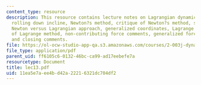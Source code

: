 ```yaml
---
content_type: resource
description: This resource contains lecture notes on Lagrangian dynamics, a wheel
  rolling down incline, Newton?s method, critique of Newton?s method, schematic of
  Newton versus Lagrangian approach, generalized coordinates, Lagrange method, application
  of Lagrange method, non-contributing force comments, generalized force definition,
  and closing comments.
file: https://ol-ocw-studio-app-qa.s3.amazonaws.com/courses/2-003j-dynamics-and-control-i-spring-2007/11ea5e7aee4bd42a22216321dc704df2_lec13.pdf
file_type: application/pdf
parent_uid: ff6105c6-0132-46bc-ca99-ad17eebefe7a
resourcetype: Document
title: lec13.pdf
uid: 11ea5e7a-ee4b-d42a-2221-6321dc704df2
---
```

